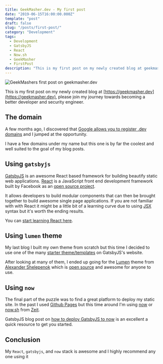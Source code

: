 ```yaml
---
title: GeekMasher.dev - My first post
date: "2019-06-15T16:00:00.000Z"
template: "post"
draft: false
slug: "/posts/first-post/"
category: "Development"
tags:
  - Development
  - GatsbyJS
  - React
  - Now.sh
  - GeekMasher
  - FirstPost
description: "This is my first post on my newly created blog at geekmasher.dev, please join my journey towards becoming a better developer and security engineer."
---
```


![GeekMashers first post on geekmasher.dev](/media/first-blog-banner-geekmasher.jpg)
<!-- https://elements.envato.com/blog-word-and-newspapers-PC6AD5P -->

This is my first post on my newly created blog at [https://geekmasher.dev](https://geekmasher.dev), please join my journey towards becoming a better developer and security engineer.

## The domain

A few months ago, I discovered that [Google allows you to register .dev domains](https://domains.google/tld/dev/) and I jumped at the opportunity.

I have a few domains under my name but this one is by far the coolest and well suited to the goal of my blog posts.

## Using `gatsbyjs`

[GatsbyJS](https://gatsbyjs.org/) is an awesome React based framework for building beautify static web applications.
[React](https://reactjs.org/) is a JavaScript front end development framework built by Facebook as an [open source project](https://github.com/facebook/react/).

It allows developers to build modular components that can then be brought together to build awesome single page applications.
If you are not familiar with with React it might be a little bit of a learning curve due to using [JSX](https://reactjs.org/docs/introducing-jsx.html) syntax but it's worth the ending results.

You can [start learning React here](https://reactjs.org/tutorial/tutorial.html).

## Using `lumen` theme

My last blog I built my own theme from scratch but this time I decided to use one of the many [starter theme/templates](https://www.gatsbyjs.org/starters/?v=2) on GatsbyJS's website.

After looking at many of them, I ended up going for the [Lumen](https://www.gatsbyjs.org/starters/alxshelepenok/gatsby-starter-lumen/) theme from [Alexander Shelepenok](https://github.com/alxshelepenok) which is [open source](https://github.com/alxshelepenok/gatsby-starter-lumen) and awesome for anyone to use.

## Using `now`

The final part of the puzzle was to find a great platform to deploy my static site.
In the past I used [Github Pages](https://pages.github.com/) but this time around I'm using [now](https://zeit.co/now) or [now.sh](https://now.sh) from [Zeit](https://zeit.co/home).

GatsbyJS blog post on [how to deploy GatsbyJS to now](https://www.gatsbyjs.org/docs/deploying-to-now/) is an excellent a quick resource to get you started.

## Conclusion

My `React`, `gatsbyjs`, and `now` stack is awesome and I highly recommend any one using it 

